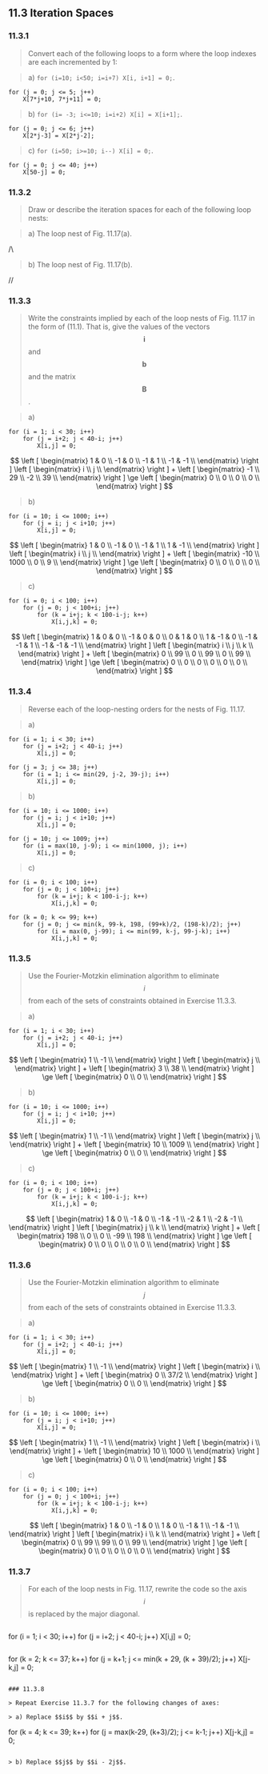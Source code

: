 ## 11.3 Iteration Spaces

### 11.3.1

> Convert each of the following loops to a form where the loop indexes are each incremented by 1:

> a) `for (i=10; i<50; i=i+7) X[i, i+1] = 0;`.

```
for (j = 0; j <= 5; j++)
    X[7*j+10, 7*j+11] = 0;
```

> b) `for (i= -3; i<=10; i=i+2) X[i] = X[i+1];`.

```
for (j = 0; j <= 6; j++)
    X[2*j-3] = X[2*j-2];
```

> c) `for (i=50; i>=10; i--) X[i] = 0;`.

```
for (j = 0; j <= 40; j++)
    X[50-j] = 0;
```

### 11.3.2

> Draw or describe the iteration spaces for each of the following loop nests:

> a) The loop nest of Fig. 11.17(a).

/\

> b) The loop nest of Fig. 11.17(b).

//

### 11.3.3

> Write the constraints implied by each of the loop nests of Fig. 11.17 in the form of (11.1). That is, give the values of the vectors $$\mathbf{i}$$ and $$\mathbf{b}$$ and the matrix $$\mathbf{B}$$.

> a)
```
for (i = 1; i < 30; i++)
    for (j = i+2; j < 40-i; j++)
        X[i,j] = 0;
```

$$
\left [
\begin{matrix}
 1 &  0 \\
-1 &  0 \\
-1 &  1 \\
-1 & -1 \\
\end{matrix}
\right ]
\left [
\begin{matrix}
i \\
j \\
\end{matrix}
\right ]
+
\left [
\begin{matrix}
-1 \\
29 \\
-2 \\
39 \\
\end{matrix}
\right ]
\ge
\left [
\begin{matrix}
0 \\
0 \\
0 \\
0 \\
\end{matrix}
\right ]
$$

> b)
```
for (i = 10; i <= 1000; i++)
    for (j = i; j < i+10; j++)
        X[i,j] = 0;
```

$$
\left [
\begin{matrix}
 1 &  0 \\
-1 &  0 \\
-1 &  1 \\
 1 & -1 \\
\end{matrix}
\right ]
\left [
\begin{matrix}
i \\
j \\
\end{matrix}
\right ]
+
\left [
\begin{matrix}
-10 \\
1000 \\
0 \\
9 \\
\end{matrix}
\right ]
\ge
\left [
\begin{matrix}
0 \\
0 \\
0 \\
0 \\
\end{matrix}
\right ]
$$


> c)
```
for (i = 0; i < 100; i++)
    for (j = 0; j < 100+i; j++)
        for (k = i+j; k < 100-i-j; k++)
            X[i,j,k] = 0;
```

$$
\left [
\begin{matrix}
 1 &  0 &  0 \\
-1 &  0 &  0 \\
 0 &  1 &  0 \\
 1 & -1 &  0 \\
-1 & -1 &  1 \\
-1 & -1 & -1 \\
\end{matrix}
\right ]
\left [
\begin{matrix}
i \\
j \\
k \\
\end{matrix}
\right ]
+
\left [
\begin{matrix}
0 \\
99 \\
0 \\
99 \\
0 \\
99 \\
\end{matrix}
\right ]
\ge
\left [
\begin{matrix}
0 \\
0 \\
0 \\
0 \\
0 \\
0 \\
\end{matrix}
\right ]
$$

### 11.3.4

> Reverse each of the loop-nesting orders for the nests of Fig. 11.17.

> a)
```
for (i = 1; i < 30; i++)
    for (j = i+2; j < 40-i; j++)
        X[i,j] = 0;
```

```
for (j = 3; j <= 38; j++)
    for (i = 1; i <= min(29, j-2, 39-j); i++)
        X[i,j] = 0;
```

> b)
```
for (i = 10; i <= 1000; i++)
    for (j = i; j < i+10; j++)
        X[i,j] = 0;
```

```
for (j = 10; j <= 1009; j++)
    for (i = max(10, j-9); i <= min(1000, j); i++)
        X[i,j] = 0;
```

> c)
```
for (i = 0; i < 100; i++)
    for (j = 0; j < 100+i; j++)
        for (k = i+j; k < 100-i-j; k++)
            X[i,j,k] = 0;
```

```
for (k = 0; k <= 99; k++)
    for (j = 0; j <= min(k, 99-k, 198, (99+k)/2, (198-k)/2); j++)
        for (i = max(0, j-99); i <= min(99, k-j, 99-j-k); i++)
            X[i,j,k] = 0;
```

### 11.3.5

> Use the Fourier-Motzkin elimination algorithm to eliminate $$i$$ from each of the sets of constraints obtained in Exercise 11.3.3.

> a)
```
for (i = 1; i < 30; i++)
    for (j = i+2; j < 40-i; j++)
        X[i,j] = 0;
```

$$
\left [
\begin{matrix}
 1 \\
-1 \\
\end{matrix}
\right ]
\left [
\begin{matrix}
j \\
\end{matrix}
\right ]
+
\left [
\begin{matrix}
3 \\
38 \\
\end{matrix}
\right ]
\ge
\left [
\begin{matrix}
0 \\
0 \\
\end{matrix}
\right ]
$$

> b)
```
for (i = 10; i <= 1000; i++)
    for (j = i; j < i+10; j++)
        X[i,j] = 0;
```

$$
\left [
\begin{matrix}
 1 \\
-1 \\
\end{matrix}
\right ]
\left [
\begin{matrix}
j \\
\end{matrix}
\right ]
+
\left [
\begin{matrix}
10 \\
1009 \\
\end{matrix}
\right ]
\ge
\left [
\begin{matrix}
0 \\
0 \\
\end{matrix}
\right ]
$$

> c)
```
for (i = 0; i < 100; i++)
    for (j = 0; j < 100+i; j++)
        for (k = i+j; k < 100-i-j; k++)
            X[i,j,k] = 0;
```

$$
\left [
\begin{matrix}
 1 &  0 \\
-1 &  0 \\
-1 & -1 \\
-2 &  1 \\
-2 & -1 \\
\end{matrix}
\right ]
\left [
\begin{matrix}
j \\
k \\
\end{matrix}
\right ]
+
\left [
\begin{matrix}
198 \\
0 \\
0 \\
-99 \\
198 \\
\end{matrix}
\right ]
\ge
\left [
\begin{matrix}
0 \\
0 \\
0 \\
0 \\
0 \\
\end{matrix}
\right ]
$$

### 11.3.6

> Use the Fourier-Motzkin elimination algorithm to eliminate $$j$$ from each of the sets of constraints obtained in Exercise 11.3.3.

> a)
```
for (i = 1; i < 30; i++)
    for (j = i+2; j < 40-i; j++)
        X[i,j] = 0;
```

$$
\left [
\begin{matrix}
 1 \\
-1 \\
\end{matrix}
\right ]
\left [
\begin{matrix}
i \\
\end{matrix}
\right ]
+
\left [
\begin{matrix}
0 \\
37/2 \\
\end{matrix}
\right ]
\ge
\left [
\begin{matrix}
0 \\
0 \\
\end{matrix}
\right ]
$$

> b)
```
for (i = 10; i <= 1000; i++)
    for (j = i; j < i+10; j++)
        X[i,j] = 0;
```

$$
\left [
\begin{matrix}
 1 \\
-1 \\
\end{matrix}
\right ]
\left [
\begin{matrix}
i \\
\end{matrix}
\right ]
+
\left [
\begin{matrix}
10 \\
1000 \\
\end{matrix}
\right ]
\ge
\left [
\begin{matrix}
0 \\
0 \\
\end{matrix}
\right ]
$$

> c)
```
for (i = 0; i < 100; i++)
    for (j = 0; j < 100+i; j++)
        for (k = i+j; k < 100-i-j; k++)
            X[i,j,k] = 0;
```

$$
\left [
\begin{matrix}
 1 &  0 \\
-1 &  0 \\
 1 &  0 \\
-1 &  1 \\
-1 & -1 \\
\end{matrix}
\right ]
\left [
\begin{matrix}
i \\
k \\
\end{matrix}
\right ]
+
\left [
\begin{matrix}
0 \\
99 \\
99 \\
0 \\
99 \\
\end{matrix}
\right ]
\ge
\left [
\begin{matrix}
0 \\
0 \\
0 \\
0 \\
0 \\
\end{matrix}
\right ]
$$

### 11.3.7

> For each of the loop nests in Fig. 11.17, rewrite the code so the axis $$i$$ is replaced by the major diagonal.

> ```
for (i = 1; i < 30; i++)
    for (j = i+2; j < 40-i; j++)
        X[i,j] = 0;
```

```
for (k = 2; k <= 37; k++)
    for (j = k+1; j <= min(k + 29, (k + 39)/2); j++)
        X[j-k,j] = 0;
```

### 11.3.8

> Repeat Exercise 11.3.7 for the following changes of axes:

> a) Replace $$i$$ by $$i + j$$.

```
for (k = 4; k <= 39; k++)
    for (j = max(k-29, (k+3)/2); j <= k-1; j++)
        X[j-k,j] = 0;
```

> b) Replace $$j$$ by $$i - 2j$$.
